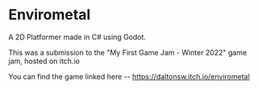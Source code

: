 # Envirometal
A 2D Platformer made in C# using Godot.  
  
This was a submission to the "My First Game Jam - Winter 2022" game jam, hosted on itch.io  
  
You can find the game linked here -- https://daltonsw.itch.io/envirometal
